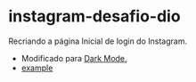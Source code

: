 # instagram-desafio-dio
Recriando a página Inicial de login do Instagram.
- Modificado para <a href="https://taiwangomes.github.io/instagram-desafio-dio/" target="_blank">Dark Mode.</a>
- <a href="http://example.com/" target="_blank">example</a>


